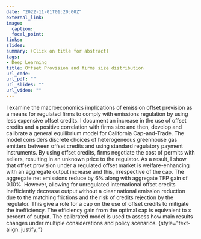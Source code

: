 ```yaml
---
date: "2022-11-01T01:20:00Z"
external_link: 
image:
  caption: 
  focal_point: 
links:
slides: 
summary: (Click on title for abstract)
tags:
- Deep Learning
title: Offset Provision and firms size distribution
url_code: 
url_pdf: ""
url_slides: ""
url_video: ""
---
```


I examine the macroeconomics implications of emission offset prevision as a means for regulated firms to comply with emissions regulation by using less expensive offset credits. I document an increase in the use of offset credits and a positive correlation with firms size and then, develop and calibrate a general equilibrium model for California Cap-and-Trade. The model considers discrete choices of heterogeneous greenhouse gas emitters between offset credits and using standard regulatory payment instruments. By using offset credits, firms negotiate the cost of permits with sellers, resulting in an unknown price to the regulator. As a result, I show that  offset provision under a regulated offset market is welfare-enhancing with an aggregate output increase and this, irrespective of the cap. The aggregate net emissions reduce by 6% along with aggregate TFP gain of 0.10%. However,  allowing for unregulated international offset credits inefficiently decrease output without a clear national emission reduction due to the matching frictions and the risk of credits rejection by the regulator. This give a role for a cap on the use of offset credits to mitigate the inefficiency. The efficiency gain from the optimal cap is equivalent to x percent of output.  The calibrated model is used to assess how main results changes under multiple considerations and policy scenarios.
{style="text-align: justify;"}

